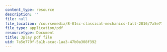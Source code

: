 ```yaml
---
content_type: resource
description: ''
file: null
file_location: /coursemedia/8-01sc-classical-mechanics-fall-2016/7a5e770f5a1bacac1aa347b0a308f392_mqFIqnCPak.pdf
file_type: application/pdf
resourcetype: Document
title: 3play pdf file
uid: 7a5e770f-5a1b-acac-1aa3-47b0a308f392
---
```


